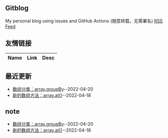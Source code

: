 ## Gitblog
My personal blog using issues and GitHub Actions (随意转载，无需署名)
[RSS Feed](https://raw.githubusercontent.com/smalllady/blogs/master/feed.xml)
## 友情链接
| Name | Link | Desc | 
 | ---- | ---- | ---- |
## 最近更新
- [数组分类：array.groupBy](https://github.com/smalllady/blogs/issues/2)--2022-04-20
- [新的数组方法：array.at()](https://github.com/smalllady/blogs/issues/1)--2022-04-18
## note
- [数组分类：array.groupBy](https://github.com/smalllady/blogs/issues/2)--2022-04-20
- [新的数组方法：array.at()](https://github.com/smalllady/blogs/issues/1)--2022-04-18
